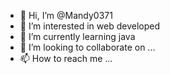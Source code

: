- 👋 Hi, I’m @Mandy0371
- 👀 I’m interested in web developed
- 🌱 I’m currently learning java
- 💞️ I’m looking to collaborate on ...
- 📫 How to reach me ...

<!---
Mandy0371/Mandy0371 is a ✨ special ✨ repository because its `README.md` (this file) appears on your GitHub profile.
You can click the Preview link to take a look at your changes.
--->
